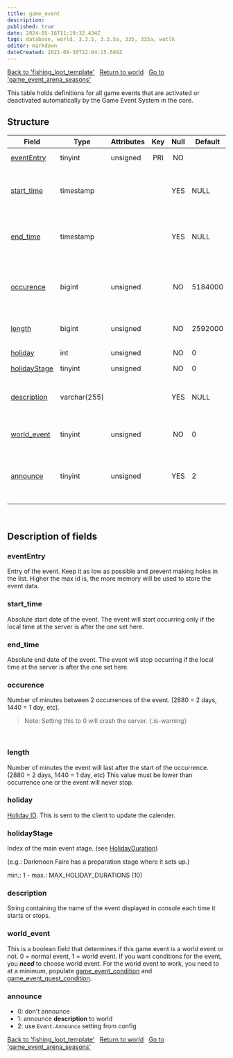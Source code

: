 ```yaml
---
title: game_event
description:
published: true
date: 2024-05-16T11:19:32.434Z
tags: database, world, 3.3.5, 3.3.5a, 335, 335a, wotlk
editor: markdown
dateCreated: 2021-08-30T22:04:25.689Z
---
```


<a href="https://trinitycore.info/en/database/335/world/fishing_loot_template" class="mt-5 v-btn v-btn--depressed v-btn--flat v-btn--outlined theme--light v-size--default darkblue--text text--lighten-3"><span class="v-btn__content"><i aria-hidden="true" class="v-icon notranslate v-icon--left mdi mdi-arrow-left theme--light"></i><span>Back to 'fishing_loot_template'</span></span></a>&nbsp;&nbsp;&nbsp;<a href="https://trinitycore.info/en/database/335/world/home" class="mt-5 v-btn v-btn--depressed v-btn--flat v-btn--outlined theme--light v-size--default darkblue--text text--lighten-3"><span class="v-btn__content"><i aria-hidden="true" class="v-icon notranslate v-icon--left mdi mdi-home-outline theme--light"></i><span>Return to world</span></span></a>&nbsp;&nbsp;&nbsp;<a href="https://trinitycore.info/en/database/335/world/game_event_arena_seasons" class="mt-5 v-btn v-btn--depressed v-btn--flat v-btn--outlined theme--light v-size--default darkblue--text text--lighten-3"><span class="v-btn__content"><span>Go to 'game_event_arena_seasons'</span><i aria-hidden="true" class="v-icon notranslate v-icon--right mdi mdi-arrow-right theme--light"></i></span></a>

This table holds definitions for all game events that are activated or deactivated automatically by the Game Event System in the core.

## Structure

| Field | Type | Attributes | Key | Null | Default | Extra | Comment |
| --- | --- | --- | :---: | :---: | --- | --- | --- |
| [eventEntry](#evententry) | tinyint | unsigned | PRI | NO |  |  | Entry of the game event |
| [start_time](#start_time) | timestamp |  |  | YES | NULL |  | Absolute start date, the event will never start before |
| [end_time](#end_time) | timestamp |  |  | YES | NULL |  | Absolute end date, the event will never start after |
| [occurence](#occurence) | bigint | unsigned |  | NO | 5184000 |  | Delay in minutes between occurences of the event |
| [length](#length) | bigint | unsigned |  | NO | 2592000 |  | Length in minutes of the event |
| [holiday](#holiday) | int | unsigned |  | NO | 0 |  | Client side holiday id |
| [holidayStage](#holidaystage) | tinyint | unsigned |  | NO | 0 |  |  |
| [description](#description) | varchar(255) |  |  | YES | NULL |  | Description of the event displayed in console |
| [world_event](#world_event) | tinyint | unsigned |  | NO | 0 |  | 0 if normal event, 1 if world event |
| [announce](#announce) | tinyint | unsigned |  | YES | 2 |  | 0 dont announce, 1 announce, 2 value from config |
&nbsp;
## Description of fields

### eventEntry
Entry of the event. Keep it as low as possible and prevent making holes in the list. Higher the max id is, the more memory will be used to store the event data.
&nbsp;

### start_time
Absolute start date of the event. The event will start occurring only if the local time at the server is after the one set here.
&nbsp;

### end_time
Absolute end date of the event. The event will stop occurring if the local time at the server is after the one set here.
&nbsp;

### occurence
Number of minutes between 2 occurrences of the event. (2880 = 2 days, 1440 = 1 day, etc).
> Note: Setting this to 0 will crash the server.
{.is-warning}

&nbsp;

### length
Number of minutes the event will last after the start of the occurrence. (2880 = 2 days, 1440 = 1 day, etc)
This value must be lower than occurrence one or the event will never stop.
&nbsp;

### holiday
[Holiday ID](/files/DBC/335/holidays#id). This is sent to the client to update the calender.
&nbsp;

### holidayStage
Index of the main event stage. (see [HolidayDuration](/files/DBC/335/holidays#duration))

(e.g.: Darkmoon Faire has a preparation stage where it sets up.)

min.: 1 - max.: MAX_HOLIDAY_DURATIONS (10)
&nbsp;

### description
String containing the name of the event displayed in console each time it starts or stops.
&nbsp;

### world_event
This is a boolean field that determines if this game event is a world event or not. 0 = normal event, 1 = world event. If you want conditions for the event, you ***need*** to choose world event. For the world event to work, you need to at a minimum, populate [game_event_condition](../world/game_event_condition) and [game_event_quest_condition](../world/game_event_quest_condition).
&nbsp;

### announce
* 0: don't announce
* 1: announce **description** to world
* 2: use `Event.Announce` setting from config
&nbsp;

<a href="https://trinitycore.info/en/database/335/world/fishing_loot_template" class="mt-5 v-btn v-btn--depressed v-btn--flat v-btn--outlined theme--light v-size--default darkblue--text text--lighten-3"><span class="v-btn__content"><i aria-hidden="true" class="v-icon notranslate v-icon--left mdi mdi-arrow-left theme--light"></i><span>Back to 'fishing_loot_template'</span></span></a>&nbsp;&nbsp;&nbsp;<a href="https://trinitycore.info/en/database/335/world/home" class="mt-5 v-btn v-btn--depressed v-btn--flat v-btn--outlined theme--light v-size--default darkblue--text text--lighten-3"><span class="v-btn__content"><i aria-hidden="true" class="v-icon notranslate v-icon--left mdi mdi-home-outline theme--light"></i><span>Return to world</span></span></a>&nbsp;&nbsp;&nbsp;<a href="https://trinitycore.info/en/database/335/world/game_event_arena_seasons" class="mt-5 v-btn v-btn--depressed v-btn--flat v-btn--outlined theme--light v-size--default darkblue--text text--lighten-3"><span class="v-btn__content"><span>Go to 'game_event_arena_seasons'</span><i aria-hidden="true" class="v-icon notranslate v-icon--right mdi mdi-arrow-right theme--light"></i></span></a>
